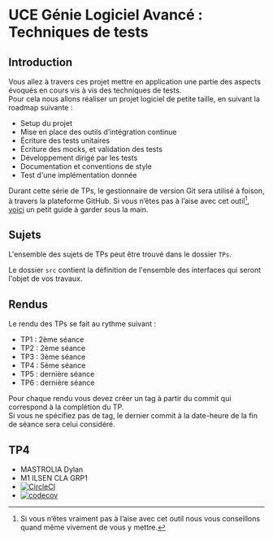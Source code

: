# UCE Génie Logiciel Avancé : Techniques de tests

## Introduction

Vous allez à travers ces projet mettre en application une partie des aspects évoqués en cours vis à vis des techniques de tests.  
Pour cela nous allons réaliser un projet logiciel de petite taille, en suivant la roadmap suivante : 
- Setup du projet
- Mise en place des outils d’intégration continue
- Écriture des tests unitaires
- Écriture des mocks, et validation des tests
- Développement dirigé par les tests
- Documentation et conventions de style
- Test d'une implémentation donnée

Durant cette série de TPs, le gestionnaire de version Git sera utilisé à foison, à travers la plateforme GitHub. Si vous n’êtes pas à l’aise avec cet outil[^1], [voici](http://rogerdudler.github.io/git-guide/) un petit guide à garder sous la main.

## Sujets

L'ensemble des sujets de TPs peut être trouvé dans le dossier `TPs`.

Le dossier `src` contient la définition de l'ensemble des interfaces qui seront l'objet de vos travaux.

## Rendus

Le rendu des TPs se fait au rythme suivant :

- TP1 : 2ème séance
- TP2 : 2ème séance
- TP3 : 3ème séance
- TP4 : 5ème séance
- TP5 : dernière séance
- TP6 : dernière séance

Pour chaque rendu vous devez créer un tag à partir du commit qui correspond à la complétion du TP.  
Si vous ne spécifiez pas de tag, le dernier commit à la date-heure de la fin de séance sera celui considéré.

[^1]: Si vous n’êtes vraiment pas à l’aise avec cet outil nous vous conseillons quand même vivement de vous y mettre.


## TP4

- MASTROLIA Dylan
- M1 ILSEN CLA GRP1
- [![CircleCI](https://dl.circleci.com/status-badge/img/gh/Dylan-Mastrolia-univ/ceri-m1-techniques-de-test/tree/master.svg?style=svg)](https://dl.circleci.com/status-badge/redirect/gh/Dylan-Mastrolia-univ/ceri-m1-techniques-de-test/tree/master)
- [![codecov](https://codecov.io/github/Dylan-Mastrolia-univ/ceri-m1-techniques-de-test/graph/badge.svg?token=CA5FWGKMPL)](https://codecov.io/github/Dylan-Mastrolia-univ/ceri-m1-techniques-de-test)

